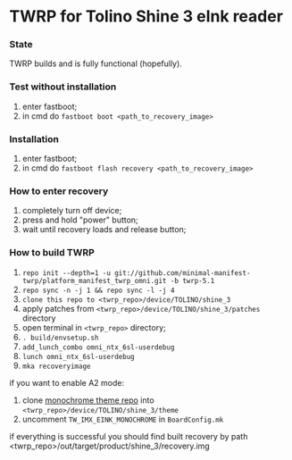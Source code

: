 # TWRP for Tolino Shine 3 eInk reader
### State
TWRP builds and is fully functional (hopefully).

### Test without installation
1) enter fastboot;
2) in cmd do `fastboot boot <path_to_recovery_image>`

### Installation
1) enter fastboot;
2) in cmd do `fastboot flash recovery <path_to_recovery_image>`

### How to enter recovery
1) completely turn off device;
2) press and hold "power" button;
3) wait until recovery loads and release button;

### How to build TWRP
1. `repo init --depth=1 -u git://github.com/minimal-manifest-twrp/platform_manifest_twrp_omni.git -b twrp-5.1`
2. `repo sync -n -j 1 && repo sync -l -j 4`
3. `clone this repo to <twrp_repo>/device/TOLINO/shine_3`
4. apply patches from `<twrp_repo>/device/TOLINO/shine_3/patches` directory
5. open terminal in `<twrp_repo>` directory;
6. `. build/envsetup.sh`
7. `add_lunch_combo omni_ntx_6sl-userdebug`
8. `lunch omni_ntx_6sl-userdebug`
9. `mka recoveryimage`

if you want to enable A2 mode:
1. clone [monochrome theme repo](https://github.com/Ryogo-Z/twrp_monochrome_portrait_hdpi_theme/) into `<twrp_repo>/device/TOLINO/shine_3/theme`
2. uncomment `TW_IMX_EINK_MONOCHROME` in `BoardConfig.mk`

if everything is successful you should find built recovery by path <twrp_repo>/out/target/product/shine_3/recovery.img
